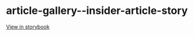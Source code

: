 # article-gallery--insider-article-story

[View in storybook](https://raw.githack.com/Independent-Digital-News-and-Media-Ltd/standard-pwamp-sb/PR-950-sb/index.html?path=/story/article-gallery--insider-article-story)
